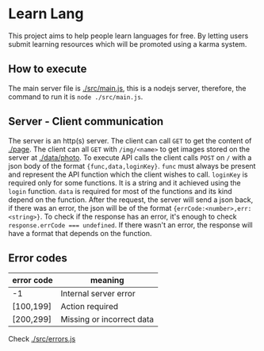 # Learn Lang
This project aims to help people learn languages for free. By letting users submit learning resources which will be promoted using a karma system.

## How to execute
The main server file is [./src/main.js](./src/main.js), this is a nodejs server, therefore, the command to run it is `node ./src/main.js`.

## Server - Client communication
The server is an http(s) server. The client can call `GET` to get the content of [./page](./page). The client can all `GET` with `/img/<name>` to get images stored on the server at [./data/photo](./data/photo). To execute API calls the client calls `POST` on `/` with a json body of the format `{func,data,loginKey}`. `func` must always be present and represent the API function which the client wishes to call. `loginKey` is required only for some functions. It is a string and it achieved using the `login` function. `data` is required for most of the functions and its kind depend on the function. After the request, the server will send a json back, if there was an error, the json will be of the format `{errCode:<number>,err:<string>}`. To check if the response has an error, it's enough to check `response.errCode === undefined`. If there wasn't an error, the response will have a format that depends on the function.

## Error codes
| error code | meaning                   |
|------------|---------------------------|
| -1         | Internal server error     |
| [100,199]  | Action required           |
| [200,299]  | Missing or incorrect data |

Check [./src/errors.js](./src/errors.js)
